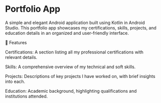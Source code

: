 # Portfolio App

A simple and elegant Android application built using Kotlin in Android Studio. This portfolio app showcases my certifications, skills, projects, and education details in an organized and user-friendly interface.

🚀 Features

Certifications: A section listing all my professional certifications with relevant details.

Skills: A comprehensive overview of my technical and soft skills.

Projects: Descriptions of key projects I have worked on, with brief insights into each.

Education: Academic background, highlighting qualifications and institutions attended.
